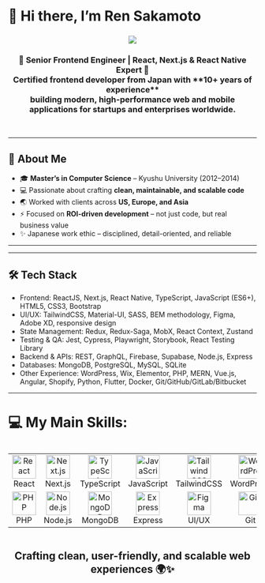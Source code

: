 # 👋 Hi there, I’m Ren Sakamoto  

###

<p align="center">
    <img src="https://readme-typing-svg.herokuapp.com?lines=🚀Welcome+to+my+Github+Profile!;I'm+Senior+Frontend+Engineer;React+%26+Next.js+%26+React+Native+Expert;WordPress+Specialist;Always+learning+new+technologies&center=true&width=500&height=60">
</p>

<h3 align="center">
🌸 Senior Frontend Engineer | React, Next.js & React Native Expert 🚀<br>
Certified frontend developer from Japan with **10+ years of experience**<br>building modern, high-performance web and mobile applications for startups and enterprises worldwide.
</h3>
<br clear="both">

---

## 🚀 About Me  
- 🎓 **Master’s in Computer Science** – Kyushu University (2012–2014)  
- 💻 Passionate about crafting **clean, maintainable, and scalable code**  
- 🌏 Worked with clients across **US, Europe, and Asia**  
- ⚡ Focused on **ROI-driven development** – not just code, but real business value  
- ✨ Japanese work ethic – disciplined, detail-oriented, and reliable  

---

---
## 🛠 Tech Stack

- Frontend: ReactJS, Next.js, React Native, TypeScript, JavaScript (ES6+), HTML5, CSS3, Bootstrap
- UI/UX: TailwindCSS, Material-UI, SASS, BEM methodology, Figma, Adobe XD, responsive design
- State Management: Redux, Redux-Saga, MobX, React Context, Zustand
- Testing & QA: Jest, Cypress, Playwright, Storybook, React Testing Library
- Backend & APIs: REST, GraphQL, Firebase, Supabase, Node.js, Express
- Databases: MongoDB, PostgreSQL, MySQL, SQLite
- Other Experience: WordPress, Wix, Elementor, PHP, MERN, Vue.js, Angular, Shopify, Python, Flutter, Docker, Git/GitHub/GitLab/Bitbucket

---


# 💻 My Main Skills:
<div style="display: flex; align-items: flex-start; align: center">
<table align="center">
    <tr>
        <td align="center" width="96">
            <img src="https://skillicons.dev/icons?i=react" width="48" height="48" alt="React" />
            <br>React
        </td>
        <td align="center" width="96">
            <img src="https://skillicons.dev/icons?i=nextjs" width="48" height="48" alt="Next.js" />
            <br>Next.js
        </td>
        <td align="center" width="96">
            <img src="https://skillicons.dev/icons?i=typescript" width="48" height="48" alt="TypeScript" />
            <br>TypeScript
        </td>
        <td align="center" width="96">
            <img src="https://skillicons.dev/icons?i=javascript" width="48" height="48" alt="JavaScript" />
            <br>JavaScript
        </td>
        <td align="center" width="96">
            <img src="https://skillicons.dev/icons?i=tailwind" width="48" height="48" alt="TailwindCSS" />
            <br>TailwindCSS
        </td>
        <td align="center" width="96">
            <img src="https://skillicons.dev/icons?i=wordpress" width="48" height="48" alt="WordPress" />
            <br>WordPress
        </td>
    </tr>
    <tr>
        <td align="center" width="96">
            <img src="https://skillicons.dev/icons?i=php" width="48" height="48" alt="PHP" />
            <br>PHP
        </td>
        <td align="center" width="96">
            <img src="https://skillicons.dev/icons?i=nodejs" width="48" height="48" alt="Node.js" />
            <br>Node.js
        </td>
        <td align="center" width="96">
            <img src="https://skillicons.dev/icons?i=mongodb" width="48" height="48" alt="MongoDB" />
            <br>MongoDB
        </td>
        <td align="center" width="96">
            <img src="https://skillicons.dev/icons?i=express" width="48" height="48" alt="Express" />
            <br>Express
        </td>
        <td align="center" width="96">
            <img src="https://skillicons.dev/icons?i=figma" width="48" height="48" alt="Figma" />
            <br>UI/UX
        </td>
        <td align="center" width="96">
            <img src="https://skillicons.dev/icons?i=git" width="48" height="48" alt="Git" />
            <br>Git
        </td>
    </tr>
</table>
<br><br>
</div>

<h2 align="center">Crafting clean, user-friendly, and scalable web experiences 🌍✨</h2>
